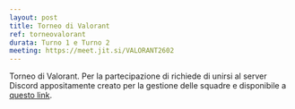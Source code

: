 ```yaml
---
layout: post
title: Torneo di Valorant
ref: torneovalorant
durata: Turno 1 e Turno 2
meeting: https://meet.jit.si/VALORANT2602
---
```


Torneo di Valorant. Per la partecipazione di richiede di unirsi al server Discord appositamente creato per la gestione delle squadre e disponibile a <a href="https://discord.gg/vcG7CVnK">questo link</a>.